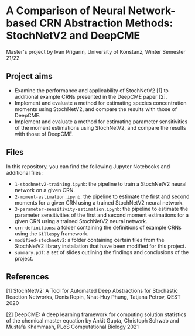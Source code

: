 # A Comparison of Neural Network-based CRN Abstraction Methods: StochNetV2 and DeepCME
Master's project by Ivan Prigarin, University of Konstanz, Winter Semester 21/22

## Project aims
- Examine the performance and applicability of StochNetV2 [1] to additional example CRNs presented in the DeepCME paper [2].
- Implement and evaluate a method for estimating species concentration moments using StochNetV2, and compare the results with those of DeepCME.
- Implement and evaluate a method for estimating parameter sensitivities of the moment estimations using StochNetV2, and compare the results with those of DeepCME.

## Files
In this repository, you can find the following Jupyter Notebooks and additional files:
- `1-stochnetv2-training.ipynb`: the pipeline to train a StochNetV2 neural network on a given CRN.
- `2-moment-estimation.ipynb`: the pipeline to estimate the first and second moments for a given CRN using a trained StochNetV2 neural network.
- `3-parameter-sensitivity-estimation.ipynb`: the pipeline to estimate the parameter sensitivities of the first and second moment estimations for a given CRN using a trained StochNetV2 neural network.
- `crn-definitions`: a folder containing the definitions of example CRNs using the `Gillespy` framework.
- `modified-stochnetv2`: a folder containing certain files from the StochNetV2 library installation that have been modified for this project.
- `summary.pdf`: a set of slides outlining the findings and conclusions of the project.

## References
[1] StochNetV2: A Tool for Automated Deep Abstractions for Stochastic Reaction Networks, Denis Repin, Nhat-Huy Phung, Tatjana Petrov, QEST 2020

[2] DeepCME: A deep learning framework for computing solution statistics of the chemical master equation by Ankit Gupta, Christoph Schwab and Mustafa Khammash, PLoS Computational Biology 2021
